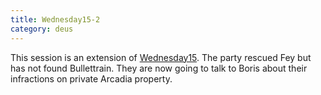 ```yaml
---
title: Wednesday15-2
category: deus
---
```

This session is an extension of [Wednesday15](wednesday-15). The party rescued Fey but has not found Bullettrain. They are now going to talk to Boris about their infractions on private Arcadia property.
